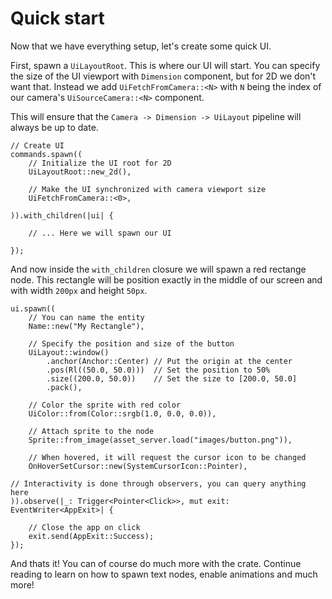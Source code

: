 # Quick start

Now that we have everything setup, let's create some quick UI.

First, spawn a `UiLayoutRoot`. This is where our UI will start. You can specify the size of the UI viewport with `Dimension` component, but for 2D we don't want that. Instead we add `UiFetchFromCamera::<N>` with `N` being the index of our camera's `UiSourceCamera::<N>` component.

This will ensure that the `Camera -> Dimension -> UiLayout` pipeline will always be up to date.

```rust, noplayground
// Create UI
commands.spawn((
    // Initialize the UI root for 2D
    UiLayoutRoot::new_2d(),

    // Make the UI synchronized with camera viewport size
    UiFetchFromCamera::<0>,

)).with_children(|ui| {

    // ... Here we will spawn our UI

});
```

And now inside the `with_children` closure we will spawn a red rectange node.
This rectangle will be position exactly in the middle of our screen and
with width `200px` and height `50px`.

```rust, noplayground
ui.spawn((
    // You can name the entity
    Name::new("My Rectangle"),

    // Specify the position and size of the button
    UiLayout::window()
        .anchor(Anchor::Center) // Put the origin at the center
        .pos(Rl((50.0, 50.0)))  // Set the position to 50%
        .size((200.0, 50.0))    // Set the size to [200.0, 50.0]
        .pack(),

    // Color the sprite with red color
    UiColor::from(Color::srgb(1.0, 0.0, 0.0)),

    // Attach sprite to the node
    Sprite::from_image(asset_server.load("images/button.png")),

    // When hovered, it will request the cursor icon to be changed
    OnHoverSetCursor::new(SystemCursorIcon::Pointer),

// Interactivity is done through observers, you can query anything here
)).observe(|_: Trigger<Pointer<Click>>, mut exit: EventWriter<AppExit>| {
    
    // Close the app on click
    exit.send(AppExit::Success);
});
```

And thats it! You can of course do much more with the crate.
Continue reading to learn on how to spawn text nodes, enable animations and much more!